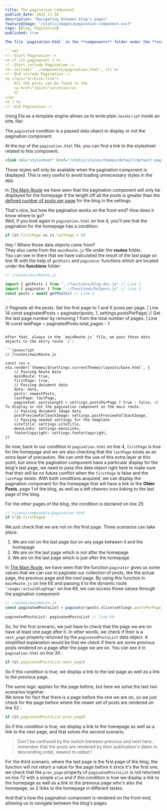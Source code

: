```yaml
---
title: The pagination component
publish_date: 2022-11-10
description: "Navigating between blog's pages"
featuredImage: "/static/images/pagination-component.avif"
tags: [Blog, Pagination]
published: true

The file `pagination.html` in the **components** folder under the **views** folder holds the logic behind the display and the look of the pagination component and is only used by the `index.html` file in the **layouts** folder under the **views** folder on line 72:

```xml
<!--Start Pagination-->
<% if (it.paginated) { %>
<!--Start include Pagination-->
<%~ include('../components/pagination.html', it) %>
<!--End include Pagination-->
<p class="archive-link">
	All the posts can be found in the
	<a href="/posts">archive</a>
	📦
</p>
<% } %>
<!--End Pagination-->
```

Using Eta as a template engine allows us to write plain `JavaScript` inside an `HTML` file!

The `paginated` condition is a passed data object to display or not the pagination component.

At the top of the `pagination.html` file, you can find a link to the stylesheet related to this component.

```xml
<link rel="stylesheet" href="/static/styles/themes/default/default-pagination.css" />
```

Those styles will only be available when the pagination component is displayed. This is very useful to avoid loading unnecessary styles in the app.

In [The Main Route](/posts/the-main-route) we have seen that the pagination component will only be displayed for the homepage if the length off all the posts is greater than the [defined number of posts per page](http://localhost:3000/admin-config-site#posts-per-page) for the blog in the settings.

That's nice, but how the pagination works on the front-end? How does it know where to go?  
Well, if you look again in `pagination.html` on line 4, you'll see that the pagination for the homepage has a condition:

```javascript
if (it.firstPage && it.lastPage > 0)
```

Hey ! Where those data objects came from?  
They also came from the `mainRoute.js` file under the **routes** folder.  
You can see in there that we have calculated the result of the last page on line 16 with the help of `getPosts` and `paginator` functions which are located under the **functions** folder:

```javascript
// /routes/mainRoute.js

import { getPosts } from "../functions/blog-doc.js" // Line 2
import { paginator } from "../functions/helpers.js" // Line 3
const posts = await getPosts() // Line 4
...
```

// Paginate all the posts. Set the first page to 1 and X posts per page. | Line 14
const paginatedPosts = paginator(posts, 1, settings.postsPerPage)
// Get the last page number by removing 1 from the total number of pages. | Line 16
const lastPage = paginatedPosts.total_pages - 1
```

After that, always in the `mainRoute.js` file, we pass those data objects to the entry route `/`:

```javascript
// /routes/mainRoute.js

const res = eta.render(`themes/${settings.currentTheme}/layouts/base.html`, {
    // Passing Route data
    mainRoute: true,
    firstPage: true,
    // Passing document data
    data: data,
    posts: newestPosts,
    lastPage: lastPage,
    paginated: postsLength > settings.postsPerPage ? true : false, // To display or not the pagination component on the main route.
    // Passing document image data
    postPreviewFallbackImage: settings.postPreviewFallbackImage,
    // Passing needed settings for the template
    siteTitle: settings.siteTitle,
    menuLinks: settings.menuLinks,
    footerCopyright: settings.footerCopyright,
})
```

So now, back to our condition in `pagination.html` on line 4, `firstPage` is true for the homepage and we are also checking that the `lastPage` exists as an extra layer of precaution. We can omit the use of this extra layer at this point, but since the pagination component have a particular display for the blog's last page, we need to pass this data object right here to make sure that their will be no future conflict when the `firstPage` is false and the `lastPage` exists. With both conditions acquired, we can display the pagination component for the homepage that will have a link to the **Older Posts**, page 1 of the blog, as well as a left chevron icon linking to the last page of the blog.

For the other pages of the blog, the condition is declared on line 25:

```javascript
// /views/components/pagination.html
if (!it.firstPage)
```

We just check that we are not on the first page. Three scenarios can take place:

1. We are not on the last page but on any page between it and the homepage
2. We are on the last page which is not after the homepage
3. We are on the last page which is just after the homepage

In [The Main Route](/posts/the-main-route), we have seen that the function `paginator` gives us some values that we can use to paginate our collection of posts, like the actual page, the previous page and the next page. By using this function in `mainRoute.js` on line 60 and passing it to the dynamic route `"/page/:actualBlogPage"` on line 69, we can access those values through the pagination component:

```javascript
// /routes/mainRoute.js
const paginatedPostsList = paginator(posts.slice(settings.postsPerPage), actualBlogPage, settings.postsPerPage)) // line 60
...
paginatedPostsList: paginatedPostsList // line 69
```

So, for the first scenario, we just have to check that the page we are on have at least one page after it. In other words, we check if their is a `next_page` property returned by the `paginatedPostsList` data object. A simplified explanation would be that we check if there are some previous posts rendered on a page after the page we are on. You can see it in `pagination.html` on line 30 :

```javascript
if (it.paginatedPostsList.next_page)
```

So if this condition is true, we display a link to the last page as well as a link to the previous page.

The same logic applies for the page before, but here we solve the last two scenarios together.  
We know for fact that there is a page before the one we are on, so we just check for the page before where the newer set of posts are rendered on line 52 :

```javascript
if (it.paginatedPostsList.prev_page)
```

So if this condition is true, we display a link to the homepage as well as a link to the next page, and that solves the second scenario.

> Don't be confused by the switch between previous and next here, remember that the posts are rendered by their publication's dates in descending order, newest to oldest !

For the third scenario, where the last page is the first page of the blog, the function will not return a value for the page before it since it's the first one, we check that the `prev_page` property of `paginatedPostsList` is not returned on line 72 with a simple `else` and if this condition is true we display a link to the homepage as well as a link to the previous page who's also the homepage, so 2 links to the homepage in different tastes.

And that's how the pagination component is rendered on the front-end, allowing us to navigate between the blog's pages.
